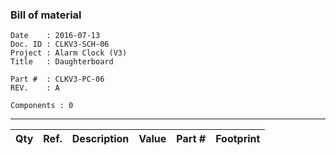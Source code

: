### Bill of material ###

```
Date    : 2016-07-13
Doc. ID : CLKV3-SCH-06
Project : Alarm Clock (V3)
Title   : Daughterboard

Part #  : CLKV3-PC-06
REV.    : A

Components : 0
```

------------------------------------------------------------------------------------------------------------------------


| Qty | Ref. | Description | Value | Part # | Footprint |
|-----|------|-------------|-------|--------|-----------|
